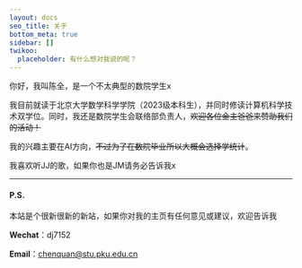 ```yaml
---
layout: docs
seo_title: 关于
bottom_meta: true
sidebar: []
twikoo:
  placeholder: 有什么想对我说的呢？
---
```


你好，我叫陈全，是一个不太典型的数院学生x

我目前就读于北京大学数学科学学院（2023级本科生），并同时修读计算机科学技术双学位。同时，我还是数院学生会联络部负责人，~~欢迎各位金主爸爸来赞助我们的活动！~~

我的兴趣主要在AI方向，~~不过为了在数院毕业所以大概会选择学统计~~。

我喜欢听JJ的歌，如果你也是JM请务必告诉我x

---



#### P.S.

本站是个很新很新的新站，如果你对我的主页有任何意见或建议，欢迎告诉我

**Wechat**：dj7152

**Email**：chenquan@stu.pku.edu.cn